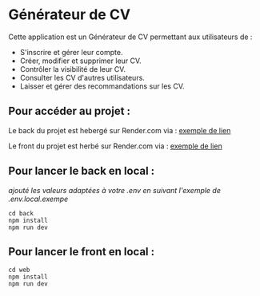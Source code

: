 # Générateur de CV

Cette application est un Générateur de CV permettant aux utilisateurs de :
- S'inscrire et gérer leur compte.
- Créer, modifier et supprimer leur CV.
- Contrôler la visibilité de leur CV.
- Consulter les CV d'autres utilisateurs.
- Laisser et gérer des recommandations sur les CV.

## Pour accéder au projet :

Le back du projet est hebergé sur Render.com via : [exemple de lien](https://exemple.com)

Le front du projet est herbé sur Render.com via : [exemple de lien](https://exemple.com)



## Pour lancer le back en local :
*ajouté les valeurs adaptées à votre .env en suivant l'exemple de .env.local.exempe*

```shell
cd back
npm install
npm run dev
```

## Pour lancer le front en local : 
```shell
cd web
npm install
npm run dev
```

